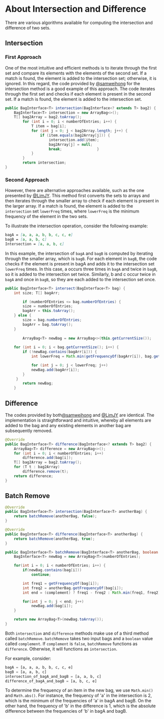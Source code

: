 # About Intersection and Difference

There are various algorithms available for computing the intersection and difference of two sets. 

## Intersection

### First Approach

One of the most intuitive and efficient methods is to iterate through the first set and compare its elements with the elements of the second set. If a match is found, the element is added to the intersection set; otherwise, it is ignored. In this regard, the code provided by [@samweihong](https://github.com/samweihong/WIA1002-Data-Structure/blob/master/src/lab3/ArrayBag.java) for the intersection method is a good example of this approach. The code iterates through the first set and checks if each element is present in the second set. If a match is found, the element is added to the intersection set. 

```java
public BagInterface<T> intersection(BagInterface<? extends T> bag2) {
	BagInterface<T> intersection = new ArrayBag<>();
	T[] bag2Array = bag2.toArray();
        for (int i = 0; i < numberOfEntries; i++) {
            T item = bag[i];
            for (int j = 0; j < bag2Array.length; j++) {
                if (item.equals(bag2Array[j])) {
                    intersection.add(item);
                    bag2Array[j] = null;
                    break;                }
            }
        }
        return intersection;
}
```
### Second Approach

However, there are alternative approaches available, such as the one presented by [@LimJY](https://github.com/LimJY03/WIA1002_UM/blob/main/Lab_03/ArrayBag.java). This method first converts the sets to arrays and then iterates through the smaller array to check if each element is present in the larger array. If a match is found, the element is added to the `intersection` set `lowerFreq` times, where `lowerFreq` is the minimum frequency of the element in the two sets.

To illustrate the intersection operation, consider the following example:
```md
bagA = [a, a, a, b, b, c, c, e]
bagB = [a, a, b, c]
Intersection = [a, a, b, c]
```

In this example, the intersection of `bagA` and `bagB` is computed by iterating through the smaller array, which is `bagB`. For each element in `bagB`, the code checks if the element is present in bagA and adds it to the intersection set `lowerFreq` times. In this case, a occurs three times in `bagA` and twice in `bagB`, so it is added to the intersection set twice. Similarly, b and c occur twice in `bagA` and once in `bagB`, so they are each added to the intersection set once.

```java
public BagInterface<T> intersect(BagInterface<T> bag) {
	int size; T[] bagArr;

        if (numberOfEntries <= bag.numberOfEntries) {
		size = numberOfEntries;
		bagArr = this.toArray();
	} else {
		size = bag.numberOfEntries;
		bagArr = bag.toArray();
	}
		
        ArrayBag<T> newBag = new ArrayBag<>(this.getCurrentSize());
	
	for (int i = 0; i < bag.getCurrentSize(); i++) {
		if (!newBag.contains(bagArr[i])) {
		    int lowerFreq = Math.min(getFrequencyOf(bagArr[i]), bag.getFrequencyOf(bagArr[i]));

		    for (int j = 0; j < lowerFreq; j++) 
			newBag.add(bagArr[i]);
		}
	 }
        return newBag;
    }
```

## Difference

The codes provided by both[@samweihong](https://github.com/samweihong/WIA1002-Data-Structure/blob/master/src/lab3/ArrayBag.java) and [@LimJY](https://github.com/LimJY03/WIA1002_UM/blob/main/Lab_03/ArrayBag.java) are identical. The implementation is straightforward and intuitive, whereby all elements are added to the bag and any existing elements in another bag are subsequently removed.

```java
@Override
public BagInterface<T> difference(BagInterface<? extends T> bag2) {
    ArrayBag<T> difference = new ArrayBag<>();
    for (int i = 0; i < numberOfEntries; i++)
        difference.add(bag[i]);
    T[] bag2Array = bag2.toArray();
    for (T t : bag2Array)
        difference.remove(t);
    return difference;
}
```

## Batch Remove
```java
@Override
public BagInterface<T> intersection(BagInterface<T> anotherBag) {
	return batchRemove(anotherBag, false);
}

@Override
public BagInterface<T> difference(BagInterface<T> anotherBag) {
	return batchRemove(anotherBag, true);
}

public BagInterface<T> batchRemove(BagInterface<T> anotherBag, boolean complement) {
	BagInterface<T> newBag = new ArrayBag<T>(numberOfEntries);

	for(int i = 0; i < numberOfEntries; i++) {			
		if(newBag.contains(bag[i])) 
			continue;

		int freq1 = getFrequencyOf(bag[i]);
		int freq2 = anotherBag.getFrequencyOf(bag[i]);
		int end = (complement) ? freq1 - freq2 : Math.min(freq1, freq2);

		for(int j = 0; j < end; j++)
			newBag.add(bag[i]);
	}

	return new ArrayBag<T>(newBag.toArray());
}	
```

Both `intersection` and `difference` methods make use of a third method called `batchRemove`. `batchRemove` takes two input bags and a `boolean` value called `complement`. If `complement` is `false`, `batchRemove` functions as `difference`. Otherwise, it will functions as `intersection`.

For example, consider:
```python
bagA = [a, a, a, b, b, c, c, e]
bagB = [a, a, b, c]
intersection_of_bagA_and_bagB = [a, a, b, c]
difference_of_bagA_and_bagB = [a, b, c, e]
```

To determine the frequency of an item in the new bag, we use `Math.min()` and `Math.abs()`. For instance, the frequency of 'a' in the intersection is 2, which is the minimum of the frequencies of 'a' in bagA and bagB. On the other hand, the frequency of 'b' in the difference is 1, which is the absolute difference between the frequencies of 'b' in bagA and bagB.
